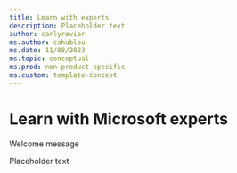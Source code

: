 ```yaml
---
title: Learn with experts
description: Placeholder text
author: carlyrevier
ms.author: cahublou
ms.date: 11/08/2023
ms.topic: conceptual
ms.prod: non-product-specific
ms.custom: template-concept
---
```


# Learn with Microsoft experts

Welcome message

Placeholder text